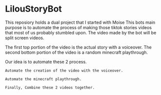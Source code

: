 # LilouStoryBot

This reposiory holds a dual project that I started with Moise 
This bots main purpose is to automate the process of making those
tiktok stories videos that most of us probably stumbled upon.
The video made by the bot will be split screen videos. 

The first top portion of the video is the actual story with a voiceover.
The second bottom portion of the video is a random minecraft playthrough.

Our idea is to automate these 2 process. 

	Automate the creation of the video with the voiceover.

	Automate the minecraft playthrough.

	Finally, Combine these 2 videos together. 

